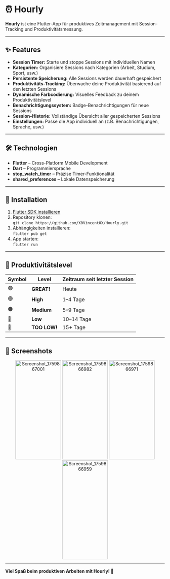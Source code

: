 # ⏰ **Hourly**

**Hourly** ist eine Flutter-App für produktives Zeitmanagement mit Session-Tracking und Produktivitätsmessung.

---

## **✨ Features**

- **Session Timer:** Starte und stoppe Sessions mit individuellen Namen
- **Kategorien:** Organisiere Sessions nach Kategorien (Arbeit, Studium, Sport, usw.)
- **Persistente Speicherung:** Alle Sessions werden dauerhaft gespeichert
- **Produktivitäts-Tracking:** Überwache deine Produktivität basierend auf den letzten Sessions
- **Dynamische Farbcodierung:** Visuelles Feedback zu deinem Produktivitätslevel
- **Benachrichtigungssystem:** Badge-Benachrichtigungen für neue Sessions
- **Session-Historie:** Vollständige Übersicht aller gespeicherten Sessions
- **Einstellungen:** Passe die App individuell an (z.B. Benachrichtigungen, Sprache, usw.)

---

## **🛠️ Technologien**

- **Flutter** – Cross-Platform Mobile Development
- **Dart** – Programmiersprache
- **stop_watch_timer** – Präzise Timer-Funktionalität
- **shared_preferences** – Lokale Datenspeicherung

---

## **🚀 Installation**

1. [Flutter SDK installieren](https://flutter.dev/docs/get-started/install)
2. Repository klonen:  
   `git clone https://github.com/X0Vincent0X/Hourly.git`
3. Abhängigkeiten installieren:  
   `flutter pub get`
4. App starten:  
   `flutter run`

---

## **🎯 Produktivitätslevel**

| Symbol | Level         | Zeitraum seit letzter Session       |
|--------|---------------|------------------------------------|
| 🟢     | **GREAT!**    | Heute                              |
| 🟢     | **High**      | 1–4 Tage                           |
| 🟠     | **Medium**    | 5–9 Tage                           |
| 🔴     | **Low**       | 10–14 Tage                         |
| 🔴     | **TOO LOW!**  | 15+ Tage                           |

---

## **📱 Screenshots**

<p align="center">
  <img width="144" height="312" alt="Screenshot_1759867001" src="https://github.com/user-attachments/assets/74a39924-f849-4bb1-988e-e999a6b55d9f" />
  <img width="144" height="312" alt="Screenshot_1759866982" src="https://github.com/user-attachments/assets/8a705ecf-a56d-40e3-9add-04311c54a3b9" />
  <img width="144" height="312" alt="Screenshot_1759866971" src="https://github.com/user-attachments/assets/f9348ed7-8896-4869-8779-61765633f8c3" />
  <img width="144" height="312" alt="Screenshot_1759866959" src="https://github.com/user-attachments/assets/a663d49c-78dc-4d4f-bb11-4f85e7f34f77" />
</p>

---

**Viel Spaß beim produktiven Arbeiten mit Hourly! 🚀**

